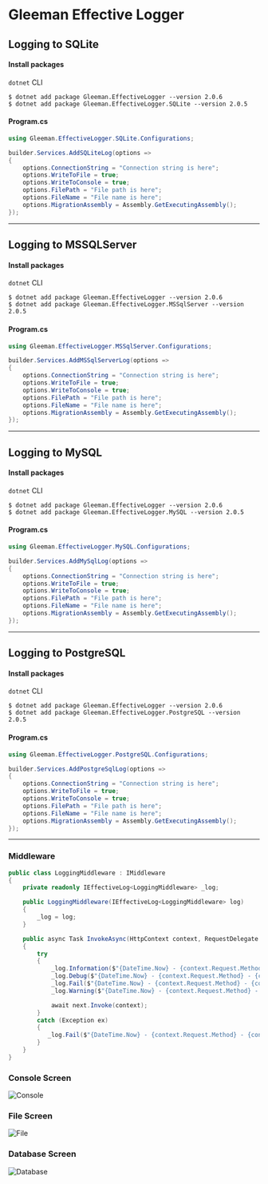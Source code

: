 # Gleeman Effective Logger


## Logging to SQLite
#### Install packages
`dotnet` CLI
```
$ dotnet add package Gleeman.EffectiveLogger --version 2.0.6
$ dotnet add package Gleeman.EffectiveLogger.SQLite --version 2.0.5
```
#### Program.cs
```csharp
using Gleeman.EffectiveLogger.SQLite.Configurations;
```
```csharp
builder.Services.AddSQLiteLog(options =>
{
    options.ConnectionString = "Connection string is here";
    options.WriteToFile = true;
    options.WriteToConsole = true;
    options.FilePath = "File path is here";
    options.FileName = "File name is here";
    options.MigrationAssembly = Assembly.GetExecutingAssembly();
});
```

<hr>

## Logging to MSSQLServer
#### Install packages
`dotnet` CLI
```
$ dotnet add package Gleeman.EffectiveLogger --version 2.0.6
$ dotnet add package Gleeman.EffectiveLogger.MSSqlServer --version 2.0.5
```
#### Program.cs
```csharp
using Gleeman.EffectiveLogger.MSSqlServer.Configurations;
```
```csharp
builder.Services.AddMSSqlServerLog(options =>
{
    options.ConnectionString = "Connection string is here";
    options.WriteToFile = true;
    options.WriteToConsole = true;
    options.FilePath = "File path is here";
    options.FileName = "File name is here";
    options.MigrationAssembly = Assembly.GetExecutingAssembly();
});
```
<hr>

## Logging to MySQL
#### Install packages
`dotnet` CLI
```
$ dotnet add package Gleeman.EffectiveLogger --version 2.0.6
$ dotnet add package Gleeman.EffectiveLogger.MySQL --version 2.0.5
```
#### Program.cs
```csharp
using Gleeman.EffectiveLogger.MySQL.Configurations;
```
```csharp
builder.Services.AddMySqlLog(options =>
{
    options.ConnectionString = "Connection string is here";
    options.WriteToFile = true;
    options.WriteToConsole = true;
    options.FilePath = "File path is here";
    options.FileName = "File name is here";
    options.MigrationAssembly = Assembly.GetExecutingAssembly();
});
```
<hr>

## Logging to PostgreSQL
#### Install packages
`dotnet` CLI
```
$ dotnet add package Gleeman.EffectiveLogger --version 2.0.6
$ dotnet add package Gleeman.EffectiveLogger.PostgreSQL --version 2.0.5
```
#### Program.cs
```csharp
using Gleeman.EffectiveLogger.PostgreSQL.Configurations;
```
```csharp
builder.Services.AddPostgreSqlLog(options =>
{
    options.ConnectionString = "Connection string is here";
    options.WriteToFile = true;
    options.WriteToConsole = true;
    options.FilePath = "File path is here";
    options.FileName = "File name is here";
    options.MigrationAssembly = Assembly.GetExecutingAssembly();
});
```
<hr>

### Middleware
```csharp
public class LoggingMiddleware : IMiddleware
{
    private readonly IEffectiveLog<LoggingMiddleware> _log;

    public LoggingMiddleware(IEffectiveLog<LoggingMiddleware> log)
    {
        _log = log;
    }

    public async Task InvokeAsync(HttpContext context, RequestDelegate next)
    {
        try
        {
            _log.Information($"{DateTime.Now} - {context.Request.Method} - {context.Request.Path} - {context.Response.StatusCode}");
            _log.Debug($"{DateTime.Now} - {context.Request.Method} - {context.Request.Path} - {context.Response.StatusCode}");
            _log.Fail($"{DateTime.Now} - {context.Request.Method} - {context.Request.Path} - {context.Response.StatusCode}");
            _log.Warning($"{DateTime.Now} - {context.Request.Method} - {context.Request.Path} - {context.Response.StatusCode}");

            await next.Invoke(context);
        }
        catch (Exception ex)
        {
           _log.Fail($"{DateTime.Now} - {context.Request.Method} - {context.Request.Path} - {context.Response.StatusCode} - {ex.Message}");
        }
    }
}
```
### Console Screen
![Console](https://github.com/oznakdn/EffectiveLogger/assets/79724084/083fcf05-eace-42b3-a78f-263f8df62245)

### File Screen
![File](https://github.com/oznakdn/EffectiveLogger/assets/79724084/86b40e19-3bf3-4bb2-bc17-bd82ecfadbec)

### Database Screen
![Database](https://github.com/oznakdn/EffectiveLogger/assets/79724084/83a72943-55d9-46f7-bce9-b4e28657d8dc)




